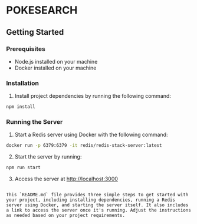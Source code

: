 # POKESEARCH 

## Getting Started

### Prerequisites

- Node.js installed on your machine
- Docker installed on your machine

### Installation

1. Install project dependencies by running the following command:

```bash
npm install
```

### Running the Server

1. Start a Redis server using Docker with the following command:

```bash
docker run -p 6379:6379 -it redis/redis-stack-server:latest
```

2. Start the server by running:

```bash
npm run start
```

3. Access the server at [http://localhost:3000](http://localhost:3000)

``` 

This `README.md` file provides three simple steps to get started with your project, including installing dependencies, running a Redis server using Docker, and starting the server itself. It also includes a link to access the server once it's running. Adjust the instructions as needed based on your project requirements.
